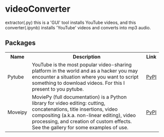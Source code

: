 # videoConverter
extractor(.py) this is a 'GUI' tool installs YouTube videos, and this converter(.ipynb) installs 'YouTube' videos and converts into mp3 audio.

## Packages
<table class="tg">
  <tr>
    <th class="tg-yw4l"><b>Name</b></th>
    <th class="tg-yw4l"><b>Description</b></th>
    <th class="tg-yw4l"><b>Link</b></th>
  </tr>

  <tr>
    <td class="tg-yw4l">Pytube</td>
    <td class="tg-yw4l">YouTube is the most popular video-sharing platform in the world and as a hacker you may encounter a situation where you want to script something to download videos. For this I present to you pytube.</td>
    <td class="tg-yw4l"><a href="https://pypi.org/project/pytube/">
      <p>PyPI</p>
    </a></td>
  </tr>
  
  <tr>
    <td class="tg-yw4l">Moveipy</td>
    <td class="tg-yw4l">MoviePy (full documentation) is a Python library for video editing: cutting, concatenations, title insertions, video compositing (a.k.a. non-linear editing), video processing, and creation of custom effects. See the gallery for some examples of use.</td>
    <td class="tg-yw4l"><a href="https://pypi.org/project/moviepy/">
     <p>PyPI</p>
    </a></td>
  </tr>
